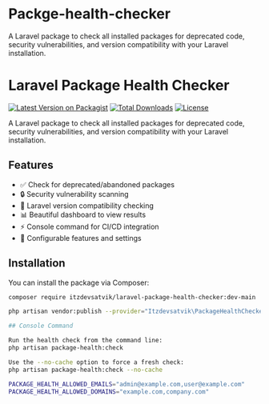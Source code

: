 # Packge-health-checker
A Laravel package to check all installed packages for deprecated code, security vulnerabilities, and version compatibility with your Laravel installation.
# Laravel Package Health Checker

[![Latest Version on Packagist](https://img.shields.io/packagist/v/itzdevsatvik/laravel-package-health-checker.svg?style=flat-square)](https://packagist.org/packages/itzdevsatvik/laravel-package-health-checker)
[![Total Downloads](https://img.shields.io/packagist/dt/itzdevsatvik/laravel-package-health-checker.svg?style=flat-square)](https://packagist.org/packages/itzdevsatvik/laravel-package-health-checker)
[![License](https://img.shields.io/packagist/l/itzdevsatvik/laravel-package-health-checker.svg?style=flat-square)](https://packagist.org/packages/itzdevsatvik/laravel-package-health-checker)

A Laravel package to check all installed packages for deprecated code, security vulnerabilities, and version compatibility with your Laravel installation.

## Features

- ✅ Check for deprecated/abandoned packages
- 🔒 Security vulnerability scanning
- 🔄 Laravel version compatibility checking
- 📊 Beautiful dashboard to view results
- ⚡ Console command for CI/CD integration
- 🔧 Configurable features and settings

## Installation

You can install the package via Composer:

```bash
composer require itzdevsatvik/laravel-package-health-checker:dev-main

php artisan vendor:publish --provider="Itzdevsatvik\PackageHealthChecker\Providers\PackageHealthCheckerServiceProvider" --tag=packagehealthchecker-config

## Console Command

Run the health check from the command line:
php artisan package-health:check

Use the --no-cache option to force a fresh check:
php artisan package-health:check --no-cache

PACKAGE_HEALTH_ALLOWED_EMAILS="admin@example.com,user@example.com"
PACKAGE_HEALTH_ALLOWED_DOMAINS="example.com,company.com"
